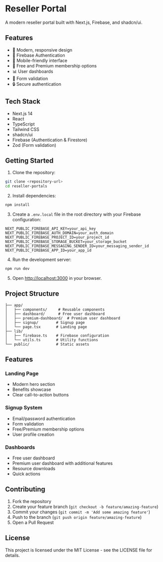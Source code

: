 # Reseller Portal

A modern reseller portal built with Next.js, Firebase, and shadcn/ui.

## Features

- 🎨 Modern, responsive design
- 🔐 Firebase Authentication
- 📱 Mobile-friendly interface
- 🎯 Free and Premium membership options
- 📊 User dashboards
- 📝 Form validation
- 🔒 Secure authentication

## Tech Stack

- Next.js 14
- React
- TypeScript
- Tailwind CSS
- shadcn/ui
- Firebase (Authentication & Firestore)
- Zod (Form validation)

## Getting Started

1. Clone the repository:
```bash
git clone <repository-url>
cd reseller-portals
```

2. Install dependencies:
```bash
npm install
```

3. Create a `.env.local` file in the root directory with your Firebase configuration:
```
NEXT_PUBLIC_FIREBASE_API_KEY=your_api_key
NEXT_PUBLIC_FIREBASE_AUTH_DOMAIN=your_auth_domain
NEXT_PUBLIC_FIREBASE_PROJECT_ID=your_project_id
NEXT_PUBLIC_FIREBASE_STORAGE_BUCKET=your_storage_bucket
NEXT_PUBLIC_FIREBASE_MESSAGING_SENDER_ID=your_messaging_sender_id
NEXT_PUBLIC_FIREBASE_APP_ID=your_app_id
```

4. Run the development server:
```bash
npm run dev
```

5. Open [http://localhost:3000](http://localhost:3000) in your browser.

## Project Structure

```
├── app/
│   ├── components/     # Reusable components
│   ├── dashboard/      # Free user dashboard
│   ├── premium-dashboard/  # Premium user dashboard
│   ├── signup/        # Signup page
│   └── page.tsx       # Landing page
├── lib/
│   ├── firebase.ts    # Firebase configuration
│   └── utils.ts       # Utility functions
└── public/            # Static assets
```

## Features

### Landing Page
- Modern hero section
- Benefits showcase
- Clear call-to-action buttons

### Signup System
- Email/password authentication
- Form validation
- Free/Premium membership options
- User profile creation

### Dashboards
- Free user dashboard
- Premium user dashboard with additional features
- Resource downloads
- Quick actions

## Contributing

1. Fork the repository
2. Create your feature branch (`git checkout -b feature/amazing-feature`)
3. Commit your changes (`git commit -m 'Add some amazing feature'`)
4. Push to the branch (`git push origin feature/amazing-feature`)
5. Open a Pull Request

## License

This project is licensed under the MIT License - see the LICENSE file for details.
